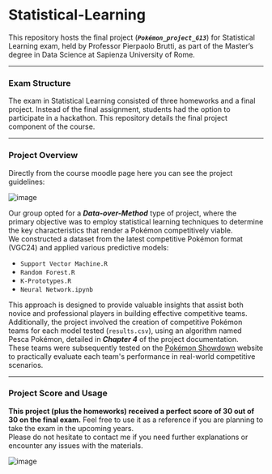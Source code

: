 # Statistical-Learning
This repository hosts the final project (***`Pokémon_project_G13`***) for Statistical Learning exam, held by Professor Pierpaolo Brutti, as part of the Master’s degree in Data Science at Sapienza University of Rome.

-------------------------------------------------------------------------------------------------------------------------------------

### **Exam Structure**

The exam in Statistical Learning consisted of three homeworks and a final project. Instead of the final assignment, students had the option to participate in a hackathon. This repository details the final project component of the course.

-------------------------------------------------------------------------------------------------------------------------------------

### **Project Overview**

Directly from the course moodle page here you can see the project guidelines:

![image](https://github.com/Livia020799/Statistical-Learning/assets/146645775/a49ae30a-8da9-4276-9f8b-36015f521df4)

Our group opted for a ***Data-over-Method*** type of project, where the primary objective was to employ statistical learning techniques to determine the key characteristics that render a Pokémon competitively viable.<br> 
We constructed a dataset from the latest competitive Pokémon format (VGC24) and applied various predictive models: <br>
- `Support Vector Machine.R`
- `Random Forest.R`
- `K-Prototypes.R`
- `Neural Network.ipynb`<br>

This approach is designed to provide valuable insights that assist both novice and professional players in building effective competitive teams. Additionally, the project involved the creation of competitive Pokémon teams for each model tested (`results.csv`), using an algorithm named Pesca Pokémon, detailed in ***Chapter 4*** of the project documentation.<br>
These teams were subsequently tested on the [Pokémon Showdown](https://pokemonshowdown.com/) website to practically evaluate each team's performance in real-world competitive scenarios.

-------------------------------------------------------------------------------------------------------------------------------------

### **Project Score and Usage**

**This project (plus the homeworks) received a perfect score of 30 out of 30 on the final exam.** Feel free to use it as a reference if you are planning to take the exam in the upcoming years.<br> 
Please do not hesitate to contact me if you need further explanations or encounter any issues with the materials.

![image](https://github.com/Livia020799/Statistical-Learning/assets/146645775/a17046e2-78e8-4976-882a-5f9a70d4df0b)


 

